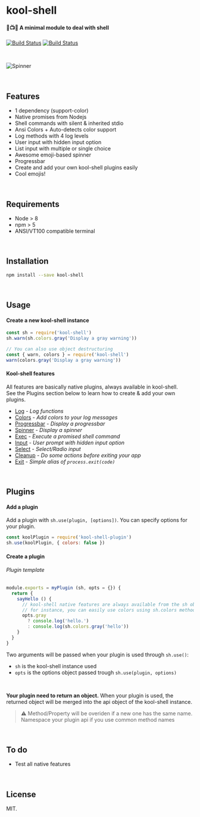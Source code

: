 # kool-shell
#### :microphone::tv::notes: A minimal module to deal with shell
[![Build Status](https://ci.appveyor.com/api/projects/status/blsw86geesww5453?svg=true)](https://ci.appveyor.com/project/pqml/kool-shell)
[![Build Status](https://secure.travis-ci.org/pqml/kool-shell.svg)](https://travis-ci.org/pqml/kool-shell)

<br>

![Spinner](https://cloud.githubusercontent.com/assets/2837959/24589402/ecdd7626-17d9-11e7-92f3-4b993be13f78.gif)


<br>

## Features

* 1 dependency (support-color)
* Native promises from Nodejs
* Shell commands with silent & inherited stdio
* Ansi Colors + Auto-detects color support
* Log methods with 4 log levels
* User input with hidden input option
* List input with multiple or single choice
* Awesome emoji-based spinner
* Progressbar
* Create and add your own kool-shell plugins easily
* Cool emojis!

<br>

## Requirements
* Node > 8
* npm > 5
* ANSI/VT100 compatible terminal

<br>

## Installation

```sh
npm install --save kool-shell
```

<br>

## Usage
#### Create a new kool-shell instance
```js
const sh = require('kool-shell')
sh.warn(sh.colors.gray('Display a gray warning'))

// You can also use object destructuring
const { warn, colors } = require('kool-shell')
warn(colors.gray('Display a gray warning'))
```

#### Kool-shell features

All features are basically native plugins, always available in kool-shell. <br>
See the Plugins section below to learn how to create & add your own plugins.

* [Log](docs/plugins/log.md) - _Log functions_
* [Colors](docs/plugins/colors.md) - _Add colors to your log messages_
* [Progressbar](docs/plugins/progressbar.md) - _Display a progressbar_
* [Spinner](docs/plugins/spinner.md) - _Display a spinner_
* [Exec](docs/plugins/exec.md) - _Execute a promised shell command_
* [Input](docs/plugins/input.md) - _User prompt with hidden input option_
* [Select](docs/plugins/select.md) - _Select/Radio input_
* [Cleanup](docs/plugins/cleanup.md) - _Do some actions before exiting your app_
* [Exit](docs/plugins/exit.md) - _Simple alias of `process.exit(code)`_

<br>

## Plugins

#### Add a plugin

Add a plugin with `sh.use(plugin, [options])`.
You can specify options for your plugin.

```js
const koolPlugin = require('kool-shell-plugin')
sh.use(koolPlugin, { colors: false })
```

#### Create a plugin

###### Plugin template
```javascript
module.exports = myPlugin (sh, opts = {}) {
  return {
    sayHello () {
      // kool-shell native features are always available from the sh object.
      // for instance, you can easily use colors using sh.colors method
      opts.gray
        ? console.log('hello.')
        : console.log(sh.colors.gray('hello'))
    }
  }
}

```

Two arguments will be passed when your plugin is used through `sh.use()`:
* `sh` is the kool-shell instance used
* `opts` is the options object passed trough `sh.use(plugin, options)`

<br>

__Your plugin need to return an object.__ When your plugin is used, the returned object will be merged into the api object of the kool-shell instance.

> :warning:  Method/Property will be overiden if a new one has the same name. Namespace your plugin api if you use common method names

<br>

## To do
- Test all native features

<br>

## License
MIT.
